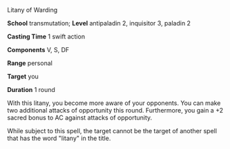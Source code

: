 Litany of Warding

**School** transmutation; **Level** antipaladin 2, inquisitor 3, paladin 2

**Casting Time** 1 swift action

**Components** V, S, DF

**Range** personal

**Target** you

**Duration** 1 round

With this litany, you become more aware of your opponents. You can make two additional attacks of opportunity this round. Furthermore, you gain a +2 sacred bonus to AC against attacks of opportunity.

While subject to this spell, the target cannot be the target of another spell that has the word "litany" in the title.

